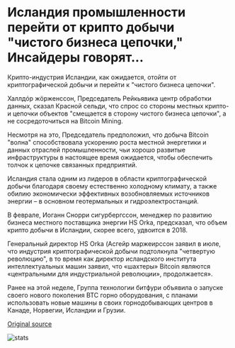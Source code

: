 # Исландия промышленности перейти от крипто добычи "чистого бизнеса цепочки," Инсайдеры говорят...

Крипто-индустрия Исландии, как ожидается, отойти от криптографической добычи и перейти к "чистого бизнеса цепочки".

Халлдóр жöрженссон, Председатель Рейкьявика центр обработки данных, сказал Красной сельди, что спрос со стороны местных крипто-и цепочки объектов "смещается в сторону чистого бизнеса цепочки", а не сосредоточиться на Bitcoin Mining.

Несмотря на это, Председатель предположил, что добыча Bitcoin "волна" способствовала ускорению роста местной энергетики и данных отраслей промышленности, чьи хорошо развитые инфраструктуры в настоящее время ожидается, чтобы обеспечить толчок к цепочке связанных предприятий.

Исландия стала одним из лидеров в области криптографической добычи благодаря своему естественно холодному климату, а также обилию экономически эффективных возобновляемых источников энергии – в основном геотермальных и гидроэлектростанций.

В феврале, Иоганн Снорри сигурбергссон, менеджер по развитию бизнеса местного поставщика энергии HS Orka, предсказал, что объем крипто добычи в Исландии, скорее всего, удвоится в 2018.

Генеральный директор HS Orka (Асгейр маржеирссон заявил в июле, что индустрия криптографической добычи подтолкнула "четвертую революцию", в то время как директор исландского института интеллектуальных машин заявил, что «шахтеры» Bitcoin являются «центральными для индустриальной революции», продолжается».

Ранее на этой неделе, Группа технологии битфури объявила о запуске своего нового поколения BTC горно оборудования, с планами использовать новые машины в своих горнодобывающих центров в Канаде, Норвегии, Исландии и Грузии.

[Original source](https://cointelegraph.com/news/icelands-industry-to-shift-from-crypto-mining-to-pure-blockchain-business-insiders-say)

![stats](https://c.statcounter.com/11760860/0/a89fa40b/1/ "stats")